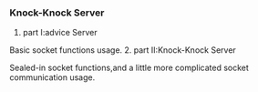### Knock-Knock Server
1. part I:advice Server

  Basic socket functions usage.
2. part II:Knock-Knock Server

  Sealed-in socket functions,and a little more complicated socket communication usage.
